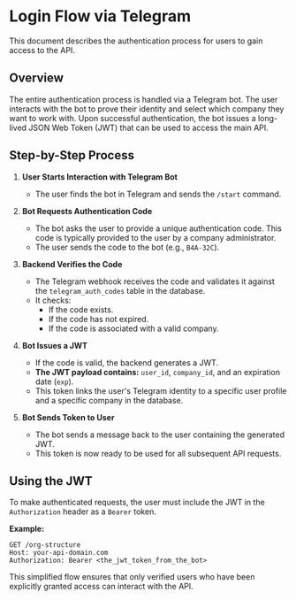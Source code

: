 # Login Flow via Telegram

This document describes the authentication process for users to gain access to the API.

## Overview

The entire authentication process is handled via a Telegram bot. The user interacts with the bot to prove their identity and select which company they want to work with. Upon successful authentication, the bot issues a long-lived JSON Web Token (JWT) that can be used to access the main API.

## Step-by-Step Process

1.  **User Starts Interaction with Telegram Bot**

    - The user finds the bot in Telegram and sends the `/start` command.

2.  **Bot Requests Authentication Code**

    - The bot asks the user to provide a unique authentication code. This code is typically provided to the user by a company administrator.
    - The user sends the code to the bot (e.g., `B4A-32C`).

3.  **Backend Verifies the Code**

    - The Telegram webhook receives the code and validates it against the `telegram_auth_codes` table in the database.
    - It checks:
        - If the code exists.
        - If the code has not expired.
        - If the code is associated with a valid company.

4.  **Bot Issues a JWT**

    - If the code is valid, the backend generates a JWT.
    - **The JWT payload contains:** `user_id`, `company_id`, and an expiration date (`exp`).
    - This token links the user's Telegram identity to a specific user profile and a specific company in the database.

5.  **Bot Sends Token to User**

    - The bot sends a message back to the user containing the generated JWT.
    - This token is now ready to be used for all subsequent API requests.

## Using the JWT

To make authenticated requests, the user must include the JWT in the `Authorization` header as a `Bearer` token.

**Example:**

```http
GET /org-structure
Host: your-api-domain.com
Authorization: Bearer <the_jwt_token_from_the_bot>
```

This simplified flow ensures that only verified users who have been explicitly granted access can interact with the API.
